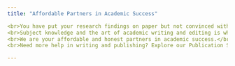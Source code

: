 ```yaml
---
title: "Affordable Partners in Academic Success"

<br>You have put your research findings on paper but not convinced with your writing? You are not alone. Even the native English writers seek manuscript editing service to get the right tone and flow that is easy to read and convincing to both the reviewers and readers.</br>
<br>Subject knowledge and the art of academic writing and editing is what our manuscript editors focus on. We can help you put your ideas and communicate to the readers convincingly and send to your journal with CONFIDENCE </br>
<br>We are your affordable and honest partners in academic success.</br>
<br>Need more help in writing and publishing? Explore our Publication Support Services</br>

---
```


